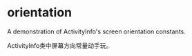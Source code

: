 # orientation
A demonstration of ActivityInfo's screen orientation constants.

ActivityInfo类中屏幕方向常量动手玩。